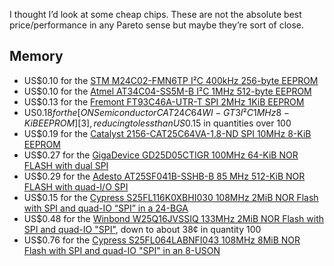 I thought I’d look at some cheap chips.  These are not the absolute
best price/performance in any Pareto sense but maybe they’re sort of
close.

Memory
------

* US$0.10 for the [STM M24C02-FMN6TP I²C 400kHz 256-byte EEPROM][0]
* US$0.10 for the [Atmel AT34C04-SS5M-B I²C 1MHz 512-byte EEPROM][1]
* US$0.13 for the [Fremont FT93C46A-UTR-T SPI 2MHz 1KiB EEPROM][2]
* US$0.18 for the [ON Semiconductor CAT24C64WI-GT3 I²C 1MHz 8-KiB
  EEPROM][3], reducing to less than US$0.15 in quantities over 100
* US$0.19 for the [Catalyst 2156-CAT25C64VA-1.8-ND SPI 10MHz 8-KiB
  EEPROM][5]
* US$0.27 for the [GigaDevice GD25D05CTIGR 100MHz 64-KiB NOR FLASH
  with dual SPI][6]
* US$0.29 for the [Adesto AT25SF041B-SSHB-B 85 MHz 512-KiB NOR FLASH
  with quad-I/O SPI][7]
* US$0.15 for the [Cypress S25FL116K0XBHI030 108MHz 2MiB NOR Flash with
  SPI and quad-IO “SPI” in a 24-BGA][4]
* US$0.48 for the [Winbond W25Q16JVSSIQ 133MHz 2MiB NOR Flash with SPI
  and quad-IO "SPI"][8], down to about 38¢ in quantity 100
* US$0.76 for the [Cypress S25FL064LABNFI043 108MHz 8MiB NOR Flash with
  SPI and quad-IO "SPI" in an 8-USON][9]


[0]: https://www.digikey.com/en/products/detail/stmicroelectronics/M24C02-FMN6TP/4729279
[1]: https://www.digikey.com/en/products/detail/microchip-technology/AT34C04-SS5M-B/4914364
[2]: https://www.digikey.com/en/products/detail/fremont-micro-devices-ltd/FT93C46A-UTR-T/6124972
[3]: https://www.digikey.com/en/products/detail/on-semiconductor/CAT24C64WI-GT3/1631010
[4]: https://www.digikey.com/en/products/detail/cypress-semiconductor-corp/S25FL116K0XBHI030/4914896
[5]: https://www.digikey.com/en/products/detail/catalyst-semiconductor-inc/CAT25C64VA-1-8/12100648
[6]: https://www.digikey.com/en/products/detail/gigadevice-semiconductor-hk-limited/GD25D05CTIGR/9484665
[7]: https://www.digikey.com/en/products/detail/adesto-technologies/AT25SF041B-SSHB-B/12808415
[8]: https://www.digikey.com/en/products/detail/winbond-electronics/W25Q16JVSSIQ/6193769
[9]: https://www.digikey.com/en/products/detail/cypress-semiconductor-corp/S25FL064LABNFI043/7034907


